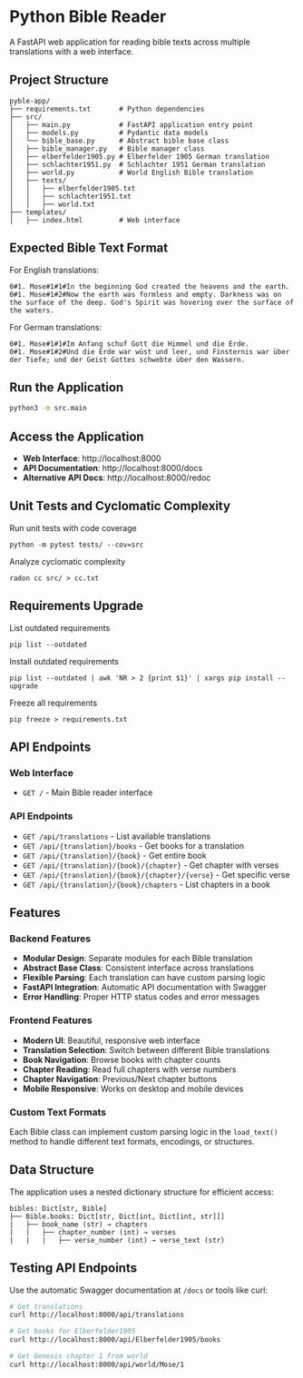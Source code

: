 # Python Bible Reader

A FastAPI web application for reading bible texts across multiple translations with a web interface.

## Project Structure

```
pyble-app/
├── requirements.txt       # Python dependencies
├── src/
│   ├── main.py            # FastAPI application entry point
│   ├── models.py          # Pydantic data models
│   └── bible_base.py      # Abstract bible base class
│   ├── bible_manager.py   # Bible manager class
│   ├── elberfelder1905.py # Elberfelder 1905 German translation
│   ├── schlachter1951.py  # Schlachter 1951 German translation
│   ├── world.py           # World English Bible translation
│   ├── texts/             
│   │   ├── elberfelder1905.txt
│   │   ├── schlachter1951.txt
│   │   ├── world.txt
├── templates/
│   ├── index.html         # Web interface
```

## Expected Bible Text Format

For English translations:
```
0#1. Mose#1#1#In the beginning God created the heavens and the earth.
0#1. Mose#1#2#Now the earth was formless and empty. Darkness was on the surface of the deep. God's Spirit was hovering over the surface of the waters.
```

For German translations:
```
0#1. Mose#1#1#Im Anfang schuf Gott die Himmel und die Erde.
0#1. Mose#1#2#Und die Erde war wüst und leer, und Finsternis war über der Tiefe; und der Geist Gottes schwebte über den Wassern.
```

## Run the Application

```bash
python3 -m src.main
```

## Access the Application

- **Web Interface**: http://localhost:8000
- **API Documentation**: http://localhost:8000/docs
- **Alternative API Docs**: http://localhost:8000/redoc


## Unit Tests and Cyclomatic Complexity

Run unit tests with code coverage
```
python -m pytest tests/ --cov=src
```

Analyze cyclomatic complexity
```
radon cc src/ > cc.txt
```
## Requirements Upgrade

List outdated requirements
```
pip list --outdated
```

Install outdated requirements
```
pip list --outdated | awk 'NR > 2 {print $1}' | xargs pip install --upgrade
```

Freeze all requirements
```
pip freeze > requirements.txt
```

## API Endpoints

### Web Interface
- `GET /` - Main Bible reader interface

### API Endpoints
- `GET /api/translations` - List available translations
- `GET /api/{translation}/books` - Get books for a translation
- `GET /api/{translation}/{book}` - Get entire book
- `GET /api/{translation}/{book}/{chapter}` - Get chapter with verses
- `GET /api/{translation}/{book}/{chapter}/{verse}` - Get specific verse
- `GET /api/{translation}/{book}/chapters` - List chapters in a book

## Features

### Backend Features
- **Modular Design**: Separate modules for each Bible translation
- **Abstract Base Class**: Consistent interface across translations
- **Flexible Parsing**: Each translation can have custom parsing logic
- **FastAPI Integration**: Automatic API documentation with Swagger
- **Error Handling**: Proper HTTP status codes and error messages

### Frontend Features
- **Modern UI**: Beautiful, responsive web interface
- **Translation Selection**: Switch between different Bible translations
- **Book Navigation**: Browse books with chapter counts
- **Chapter Reading**: Read full chapters with verse numbers
- **Chapter Navigation**: Previous/Next chapter buttons
- **Mobile Responsive**: Works on desktop and mobile devices

### Custom Text Formats

Each Bible class can implement custom parsing logic in the `load_text()` method to handle different text formats, encodings, or structures.

## Data Structure

The application uses a nested dictionary structure for efficient access:

```
bibles: Dict[str, Bible]
├── Bible.books: Dict[str, Dict[int, Dict[int, str]]]
|   ├── book_name (str) → chapters
|   |   ├── chapter_number (int) → verses  
|   |   |   ├── verse_number (int) → verse_text (str)
```

## Testing API Endpoints
Use the automatic Swagger documentation at `/docs` or tools like curl:

```bash
# Get translations
curl http://localhost:8000/api/translations

# Get books for Elberfelder1905
curl http://localhost:8000/api/Elberfelder1905/books

# Get Genesis chapter 1 from world
curl http://localhost:8000/api/world/Mose/1
```
